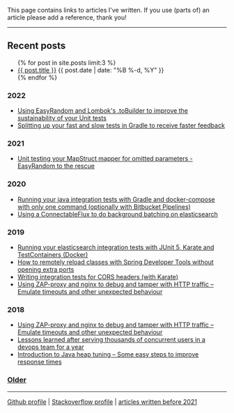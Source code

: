 This page contains links to articles I've written.
If you use (parts of) an article please add a reference, thank you!

----

## Recent posts

<ul class="posts">
  {% for post in site.posts limit:3 %}
    <li class="post">
      <a href="{{ post.url }}">{{ post.title }}</a>
      <time class="publish-date" datetime="{{ post.date | date: '%F' }}">
        {{ post.date | date: "%B %-d, %Y" }}
      </time>
    </li>
  {% endfor %}
</ul>

### 2022

- [Using EasyRandom and Lombok's .toBuilder to improve the sustainability of your Unit tests](https://jvwilge.github.io/en/2022/08/01/easy-random-to-builder.html)
- [Splitting up your fast and slow tests in Gradle to receive faster feedback](/2022/04/21/gradle-split-tests.html)

### 2021

- [Unit testing your MapStruct mapper for omitted parameters - EasyRandom to the rescue](/en/2021/08/31/mapstruct-easyrandom.html)

### 2020

- [Running your java integration tests with Gradle and docker-compose with only one command (optionally with Bitbucket Pipelines)
](https://vanwilgenburg.wordpress.com/2020/09/02/docker-compose-gradle-bitbucket/)
- [Using a ConnectableFlux to do background batching on elasticsearch](https://vanwilgenburg.wordpress.com/2020/01/09/connectableflux-with-elasticsearch/)

### 2019

- [Running your elasticsearch integration tests with JUnit 5, Karate and TestContainers (Docker)](https://vanwilgenburg.wordpress.com/2019/07/08/elasticsearch-junit5-karate-testcontainers/)
- [How to remotely reload classes with Spring Developer Tools without opening extra ports](https://vanwilgenburg.wordpress.com/2019/06/03/spring-dev-tools/)
- [Writing integration tests for CORS headers (with Karate)](https://vanwilgenburg.wordpress.com/2019/05/03/writing-integration-tests-for-cors-headers-with-karate/)
- [Using ZAP-proxy and nginx to debug and tamper with HTTP traffic – Emulate timeouts and other unexpected behaviour](https://vanwilgenburg.wordpress.com/2019/01/22/embedded-elasticsearch-junit5-spring-boot/)

### 2018

- [Using ZAP-proxy and nginx to debug and tamper with HTTP traffic – Emulate timeouts and other unexpected behaviour](https://vanwilgenburg.wordpress.com/2018/10/02/zap-proxy-and-nginx/)
- [Lessons learned after serving thousands of concurrent users in a devops team for a year](https://vanwilgenburg.wordpress.com/2018/08/22/lessons-learned-after-serving-thousands-of-concurrent-users-in-a-devops-team-for-a-year/)
- [Introduction to Java heap tuning – Some easy steps to improve response times
  ](https://vanwilgenburg.wordpress.com/2018/03/05/introduction-to-java-heap-tuning-some-easy-steps-to-improve-response-times/)

### [Older](https://vanwilgenburg.wordpress.com/)
<!--
[2017]() | [2016]() | [2015]() | [2014]() | [2013]()
---
-->

------
[Github profile](http://github.com/jvwilge) | [Stackoverflow profile](https://stackoverflow.com/users/833009/jvwilge) | [articles written before 2021](https://vanwilgenburg.wordpress.com/)
